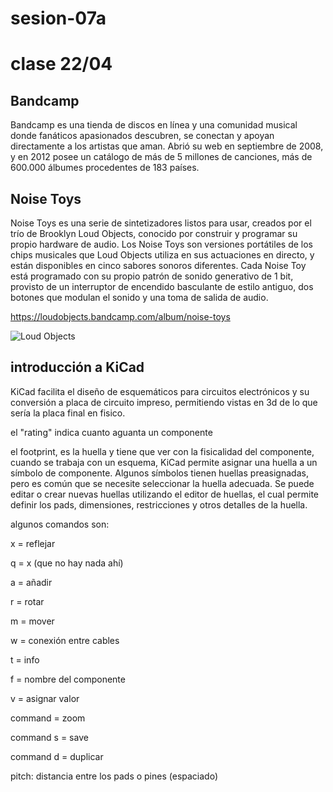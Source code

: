 # sesion-07a
# clase 22/04
## Bandcamp

Bandcamp es una tienda de discos en línea y una comunidad musical donde fanáticos apasionados descubren, se conectan y apoyan directamente a los artistas que aman. Abrió su web en septiembre de 2008, y en 2012 posee un catálogo de más de 5 millones de canciones, más de 600.000 álbumes procedentes de 183 países.​ 

## Noise Toys

Noise Toys es una serie de sintetizadores listos para usar, creados por el trío de Brooklyn Loud Objects, conocido por construir y programar su propio hardware de audio. Los Noise Toys son versiones portátiles de los chips musicales que Loud Objects utiliza en sus actuaciones en directo, y están disponibles en cinco sabores sonoros diferentes. Cada Noise Toy está programado con su propio patrón de sonido generativo de 1 bit, provisto de un interruptor de encendido basculante de estilo antiguo, dos botones que modulan el sonido y una toma de salida de audio.

https://loudobjects.bandcamp.com/album/noise-toys

![Loud Objects](https://github.com/user-attachments/assets/d5000f77-77ce-4aaa-b508-dfb54c5dda8d)

## introducción a KiCad
KiCad facilita el diseño de esquemáticos para circuitos electrónicos y su conversión a placa de circuito impreso, permitiendo vistas en 3d de lo que sería la placa final en fisico.

el "rating" indica cuanto aguanta un componente 

el footprint, es la huella y tiene que ver con la fisicalidad del componente, cuando se trabaja con un esquema, KiCad permite asignar una huella a un símbolo de componente. Algunos símbolos tienen huellas preasignadas, pero es común que se necesite seleccionar la huella adecuada. Se puede editar o crear nuevas huellas utilizando el editor de huellas, el cual permite definir los pads, dimensiones, restricciones y otros detalles de la huella. 

algunos comandos son:

x = reflejar

q = x (que no hay nada ahí)

a = añadir

r = rotar

m = mover

w = conexión entre cables

t = info 

f = nombre del componente

v = asignar valor 

command = zoom

command s = save

command d = duplicar

pitch: distancia entre los pads o pines (espaciado)
